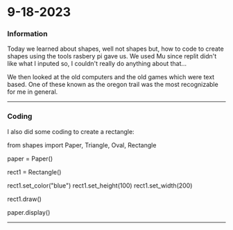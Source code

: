 # 9-18-2023

### Information

Today we learned about shapes, well not shapes
but, how to code to create shapes using the
tools rasbery pi gave us. We used Mu since
replit didn't like what I inputed so, I couldn't really
do anything about that...

We then looked at the old computers and the old games
which were text based. One of these known as the oregon trail
was the most recognizable for me in general.

--------------

### Coding

I also did some coding to create a rectangle:

from shapes import Paper, Triangle, Oval, Rectangle

paper = Paper()

rect1 = Rectangle()

rect1.set_color("blue")
rect1.set_height(100)
rect1.set_width(200)



rect1.draw()

paper.display()

-------------
